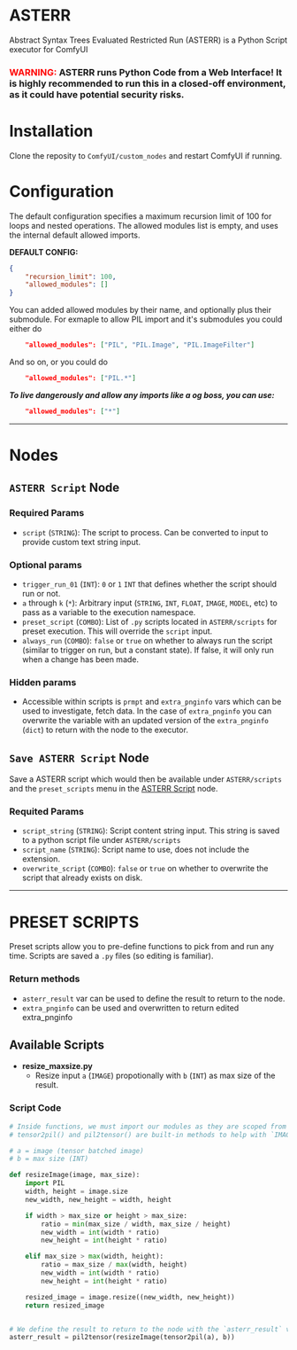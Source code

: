 # ASTERR
 Abstract Syntax Trees Evaluated Restricted Run (ASTERR) is a Python Script executor for ComfyUI

### <font color="red">WARNING:</font> ASTERR runs Python Code from a Web Interface! It is highly recommended to run this in a closed-off environment, as it could have potential security risks.

# Installation

Clone the reposity to `ComfyUI/custom_nodes` and restart ComfyUI if running.

# Configuration

The default configuration specifies a maximum recursion limit of 100 for loops and nested operations. The allowed modules list is empty, and uses the internal default allowed imports.

**DEFAULT CONFIG:**
```json
{
	"recursion_limit": 100,
	"allowed_modules": []
}
```

You can added allowed modules by their name, and optionally plus their submodule. For exmaple to allow PIL import and it's submodules you could either do
```json
	"allowed_modules": ["PIL", "PIL.Image", "PIL.ImageFilter"]
```
And so on, or you could do
```json
	"allowed_modules": ["PIL.*"]
```

***To live dangerously and allow any imports like a og boss, you can use:***
```json
	"allowed_modules": ["*"]
```

---

# Nodes

## `ASTERR Script` Node

### Required Params
 - `script` (`STRING`): The script to process. Can be converted to input to provide custom text string input.
### Optional params
 - `trigger_run_01` (`INT`): `0` or `1` `INT` that defines whether the script should run or not.
 - `a` through `k` (`*`): Arbitrary input (`STRING`, `INT`, `FLOAT`, `IMAGE`, `MODEL`, etc) to pass as a variable to the execution namespace.
 - `preset_script` (`COMBO`): List of `.py` scripts located in `ASTERR/scripts` for preset execution. This will override the `script` input.
 - `always_run` (`COMBO`): `false` or `true` on whether to always run the script (similar to trigger on run, but a constant state). If false, it will only run when a change has been made.
### Hidden params
 - Accessible within scripts is `prmpt` and `extra_pnginfo` vars which can be used to investigate, fetch data. In the case of `extra_pnginfo` you can overwrite the variable with an updated version of the `extra_pnginfo` (`dict`) to return with the node to the executor. 

## `Save ASTERR Script` Node

Save a ASTERR script which would then be available under `ASTERR/scripts` and the `preset_scripts` menu in the [ASTERR Script](https://github.com/WASasquatch/ASTERR#ASTERR-Script) node.

### Requited Params
 - `script_string` (`STRING`): Script content string input. This string is saved to a python script file under `ASTERR/scripts`
 - `script_name` (`STRING`): Script name to use, does not include the extension.
 - `overwrite_script` (`COMBO`): `false` or `true` on whether to overwrite the script that already exists on disk.

---

# PRESET SCRIPTS

Preset scripts allow you to pre-define functions to pick from and run any time. Scripts are saved a `.py` files (so editing is familiar).

### Return methods
- `asterr_result` var can be used to define the result to return to the node.
- `extra_pnginfo` can be used and overwritten to return edited extra_pnginfo

## Available Scripts

- **resize_maxsize.py**
  - Resize input `a` (`IMAGE`) propotionally with `b` (`INT`) as max size of the result.

### Script Code
```python
# Inside functions, we must import our modules as they are scoped from the main script
# tensor2pil() and pil2tensor() are built-in methods to help with `IMAGE` input

# a = image (tensor batched image)
# b = max size (INT)

def resizeImage(image, max_size):
    import PIL
    width, height = image.size
    new_width, new_height = width, height

    if width > max_size or height > max_size:
        ratio = min(max_size / width, max_size / height)
        new_width = int(width * ratio)
        new_height = int(height * ratio)

    elif max_size > max(width, height):
        ratio = max_size / max(width, height)
        new_width = int(width * ratio)
        new_height = int(height * ratio)

    resized_image = image.resize((new_width, new_height))
    return resized_image


# We define the result to return to the node with the `asterr_result` var
asterr_result = pil2tensor(resizeImage(tensor2pil(a), b))
```
